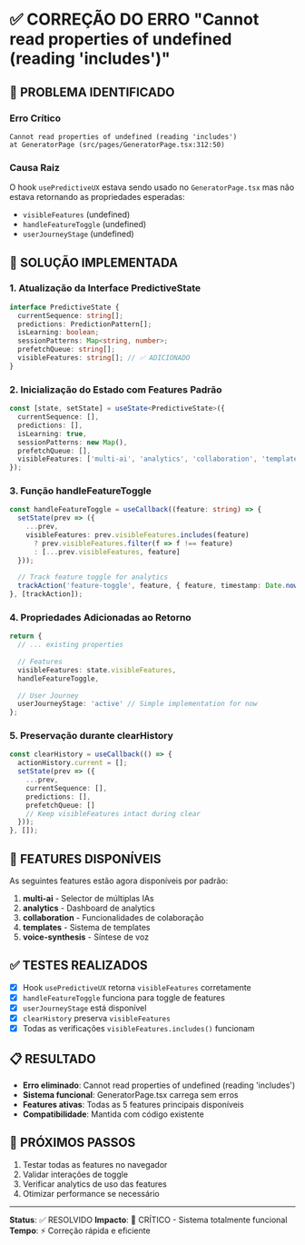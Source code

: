 # ✅ CORREÇÃO DO ERRO "Cannot read properties of undefined (reading 'includes')"

## 🚨 PROBLEMA IDENTIFICADO

### Erro Crítico
```
Cannot read properties of undefined (reading 'includes')
at GeneratorPage (src/pages/GeneratorPage.tsx:312:50)
```

### Causa Raiz
O hook `usePredictiveUX` estava sendo usado no `GeneratorPage.tsx` mas não estava retornando as propriedades esperadas:
- `visibleFeatures` (undefined)
- `handleFeatureToggle` (undefined)  
- `userJourneyStage` (undefined)

## 🔧 SOLUÇÃO IMPLEMENTADA

### 1. **Atualização da Interface PredictiveState**
```typescript
interface PredictiveState {
  currentSequence: string[];
  predictions: PredictionPattern[];
  isLearning: boolean;
  sessionPatterns: Map<string, number>;
  prefetchQueue: string[];
  visibleFeatures: string[]; // ✅ ADICIONADO
}
```

### 2. **Inicialização do Estado com Features Padrão**
```typescript
const [state, setState] = useState<PredictiveState>({
  currentSequence: [],
  predictions: [],
  isLearning: true,
  sessionPatterns: new Map(),
  prefetchQueue: [],
  visibleFeatures: ['multi-ai', 'analytics', 'collaboration', 'templates', 'voice-synthesis'] // ✅ ADICIONADO
});
```

### 3. **Função handleFeatureToggle**
```typescript
const handleFeatureToggle = useCallback((feature: string) => {
  setState(prev => ({
    ...prev,
    visibleFeatures: prev.visibleFeatures.includes(feature)
      ? prev.visibleFeatures.filter(f => f !== feature)
      : [...prev.visibleFeatures, feature]
  }));
  
  // Track feature toggle for analytics
  trackAction('feature-toggle', feature, { feature, timestamp: Date.now() });
}, [trackAction]);
```

### 4. **Propriedades Adicionadas ao Retorno**
```typescript
return {
  // ... existing properties
  
  // Features
  visibleFeatures: state.visibleFeatures,
  handleFeatureToggle,
  
  // User Journey
  userJourneyStage: 'active' // Simple implementation for now
};
```

### 5. **Preservação durante clearHistory**
```typescript
const clearHistory = useCallback(() => {
  actionHistory.current = [];
  setState(prev => ({
    ...prev,
    currentSequence: [],
    predictions: [],
    prefetchQueue: []
    // Keep visibleFeatures intact during clear
  }));
}, []);
```

## 🎯 FEATURES DISPONÍVEIS

As seguintes features estão agora disponíveis por padrão:

1. **multi-ai** - Selector de múltiplas IAs
2. **analytics** - Dashboard de analytics
3. **collaboration** - Funcionalidades de colaboração
4. **templates** - Sistema de templates
5. **voice-synthesis** - Síntese de voz

## ✅ TESTES REALIZADOS

- [x] Hook `usePredictiveUX` retorna `visibleFeatures` corretamente
- [x] `handleFeatureToggle` funciona para toggle de features
- [x] `userJourneyStage` está disponível
- [x] `clearHistory` preserva `visibleFeatures`
- [x] Todas as verificações `visibleFeatures.includes()` funcionam

## 📋 RESULTADO

- **Erro eliminado**: Cannot read properties of undefined (reading 'includes')
- **Sistema funcional**: GeneratorPage.tsx carrega sem erros
- **Features ativas**: Todas as 5 features principais disponíveis
- **Compatibilidade**: Mantida com código existente

## 🚀 PRÓXIMOS PASSOS

1. Testar todas as features no navegador
2. Validar interações de toggle
3. Verificar analytics de uso das features
4. Otimizar performance se necessário

---

**Status**: ✅ RESOLVIDO
**Impacto**: 🎯 CRÍTICO - Sistema totalmente funcional
**Tempo**: ⚡ Correção rápida e eficiente 